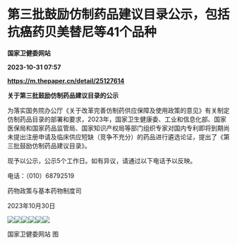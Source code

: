 # 第三批鼓励仿制药品建议目录公示，包括抗癌药贝美替尼等41个品种
**国家卫健委网站**

**2023-10-31 07:57**

**https://m.thepaper.cn/detail/25127614**

**关于第三批鼓励仿制药品建议目录的公示**

为落实国务院办公厅《关于改革完善仿制药供应保障及使用政策的意见》有关制定仿制药品目录的部署和要求，2023年，国家卫生健康委、工业和信息化部、国家医保局和国家药品监管局、国家知识产权局等部门组织专家对国内专利即将到期尚未提出注册申请及临床供应短缺（竞争不充分）的药品进行遴选论证，提出了《第三批鼓励仿制药品建议目录》。

现予以公示，公示5个工作日。如有异议，请通过以下电话予以反映。

电话：（010）68792519

药物政策与基本药物制度司

2023年10月30日

![](https://imagecloud.thepaper.cn/thepaper/image/276/354/297.jpg)![](https://imagecloud.thepaper.cn/thepaper/image/276/354/298.jpg)![](https://imagecloud.thepaper.cn/thepaper/image/276/354/299.jpg)![](https://imagecloud.thepaper.cn/thepaper/image/276/354/300.jpg)![](https://imagecloud.thepaper.cn/thepaper/image/276/354/301.jpg)![](https://imagecloud.thepaper.cn/thepaper/image/276/354/358.jpg)

国家卫健委网站 图